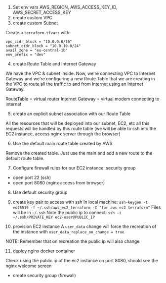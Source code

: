 1. Set env vars AWS_REGION, AWS_ACCESS_KEY_ID, AWS_SECRET_ACCESS_KEY
2. create custom VPC
3. create custom Subnet

Create a `terraform.tfvars` with:

```
vpc_cidr_block = "10.0.0.0/16"
subnet_cidr_block = "10.0.10.0/24"
avail_zone = "eu-central-1b"
env_prefix = "dev"
```

4. create Route Table and Internet Gateway

We have the VPC & subnet inside. Now, we're connecting VPC to Internet Gateway and we're configuring a new Route Table that we are creating in the VPC to route all the traffic to and from Internet using an Internet Gateway.

RouteTable = virtual router
Internet Gateway = virtual modem connecting to internet

5. create an explicit subnet association with our Route Table

All the resources that will be deployed into our subnet, EC2, etc all this requests will be handled by this route table (we will be able to ssh into the EC2 instance, access nginx server through the browser)

6. Use the default main route table created by AWS

Remove the created table. Just use the main and add a new route to the default route table.

7. Configure firewall rules for our EC2 instance: security group

- open port 22 (ssh)
- open port 8080 (nginx access from browser)

8. Use default security group

9. create key pair to access with ssh
   In local machine: `ssh-keygen -t ed25519 -f ~/.ssh/aws_ec2_terraform -C "for aws ec2 terraform"`
   Files will be in `~/.ssh`
   Note the public ip to connect: `ssh -i ~/.ssh/PRIVATE_KEY ec2-user@PUBLIC_IP`

10. provision EC2 instance
    A `user_data` change will force the recreation of the instance with `user_data_replace_on_change = true`

NOTE: Remember that on recreation the public ip will also change

11. deploy nginx docker container

Check using the public ip of the ec2 instance on port 8080, should see the nginx welcome screen

- create security group (firewall)
